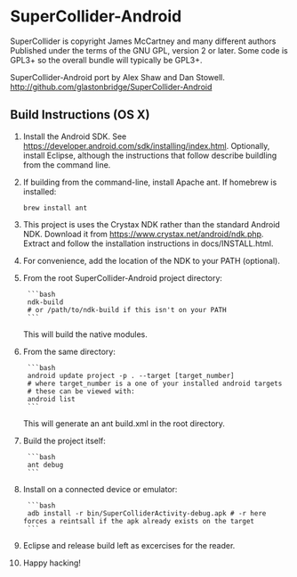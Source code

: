 # SuperCollider-Android

SuperCollider is copyright James McCartney and many different authors
Published under the terms of the GNU GPL, version 2 or later. Some code is GPL3+ so the overall bundle will typically be GPL3+.


SuperCollider-Android port by Alex Shaw and Dan Stowell.
http://github.com/glastonbridge/SuperCollider-Android

## Build Instructions (OS X)
1. Install the Android SDK. See https://developer.android.com/sdk/installing/index.html. Optionally, install Eclipse, although the instructions that
follow describe buildling from the command line.
2. If building from the command-line, install Apache ant. If homebrew is installed:

      ```
      brew install ant
      ```
3. This project is uses the Crystax NDK rather than the standard Android NDK. Download it from https://www.crystax.net/android/ndk.php. Extract and follow the installation instructions in docs/INSTALL.html.
4. For convenience, add the location of the NDK to your PATH (optional).
5. From the root SuperCollider-Android project directory:

        ```bash
        ndk-build
        # or /path/to/ndk-build if this isn't on your PATH
        ```
   This will build the native modules.
6. From the same directory:

        ```bash
        android update project -p . --target [target_number]
        # where target_number is a one of your installed android targets
        # these can be viewed with:
        android list
        ```
   This will generate an ant build.xml in the root directory.
7. Build the project itself:

        ```bash
        ant debug
        ```
8. Install on a connected device or emulator:

        ```bash
        adb install -r bin/SuperColliderActivity-debug.apk # -r here forces a reintsall if the apk already exists on the target
        ```
9. Eclipse and release build left as excercises for the reader.
10. Happy hacking!